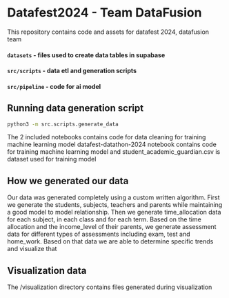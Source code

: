 # Datafest2024 - Team DataFusion
This repository contains code and assets for datafest 2024, datafusion team

#### `datasets` - files used to create data tables in supabase
#### `src/scripts` - data etl and generation scripts
#### `src/pipeline` - code for ai model

## Running data generation script
```bash
python3 -m src.scripts.generate_data
```

The 2 included notebooks contains code for data cleaning for training machine learning model
datafest-datathon-2024 notebook contains code for training machine learning model and student_academic_guardian.csv is dataset used for training model

## How we generated our data
Our data was generated completely using a custom written algorithm. 
First we generate the students, subjects, teachers and parents while maintaining a good model to model relationship.
Then we generate time_allocation data for each subject, in each class and for each term. Based on the time allocation and the income_level of their parents, we generate assessment data for different types of assessments including
exam, test and home_work. Based on that data we are able to determine specific trends and visualize that

## Visualization data
The /visualization directory contains files generated during visualization